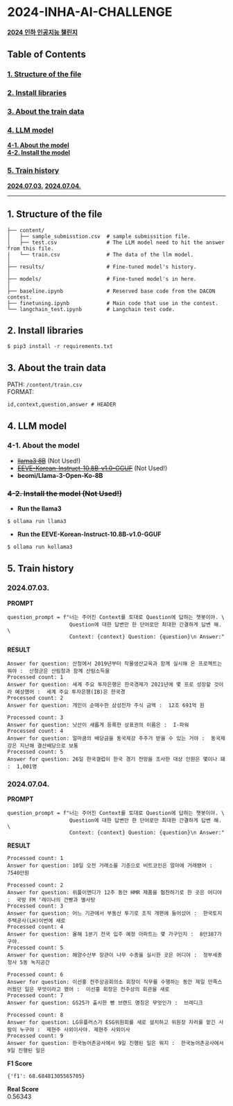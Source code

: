 # 2024-INHA-AI-CHALLENGE
[**2024 인하 인공지능 챌린지**](https://dacon.io/competitions/official/236291/overview/description)


## Table of Contents

### [**1. Structure of the file**](#1-structure-of-the-file)  

### [**2. Install libraries**](#2-install-libraries)  

### [**3. About the train data**](#3-about-the-train-data)  

### [**4. LLM model**](#4-llm-model)
[**4-1. About the model**](#4-1-about-the-model)  
[**4-2. Install the model**](#4-2-install-the-model-not-used)

### [**5. Train history**](#5-train-history)
[**2024.07.03.**](#20240703)
[**2024.07.04.**](#20240704)

---

## **1. Structure of the file**

```
├── content/
│   ├── sample_submisstion.csv  # sample submissition file.
│   ├── test.csv                # The LLM model need to hit the answer from this file.
│   └── train.csv               # The data of the llm model.
│
├── results/                    # Fine-tuned model's history.
│
├── models/                     # Fine-tuned model's in here.
│
├── baseline.ipynb              # Reserved base code from the DACON contest.
├── finetuning.ipynb            # Main code that use in the contest.
└── langchain_test.ipynb        # Langchain test code.
```


## **2. Install libraries**
```console
$ pip3 install -r requirements.txt
```


## **3. About the train data**

PATH: `/content/train.csv`  
FORMAT:
```
id,context,question,answer # HEADER
```


## **4. LLM model**

### **4-1. About the model**
- [~~llama3 8B~~](https://ollama.com/library/llama3:8b)  (Not Used!)  
- [~~EEVE-Korean-Instruct-10.8B-v1.0-GGUF~~](https://huggingface.co/heegyu/EEVE-Korean-Instruct-10.8B-v1.0-GGUF/tree/main) (Not Used!)
- **beomi/Llama-3-Open-Ko-8B**

### ~~**4-2. Install the model (Not Used!)**~~
- **Run the llama3**
```console
$ ollama run llama3
```

- **Run the EEVE-Korean-Instruct-10.8B-v1.0-GGUF**
```console
$ ollama run kollama3
```

## **5. Train history**
### 2024.07.03.
**PROMPT**
```
question_prompt = f"너는 주어진 Context를 토대로 Question에 답하는 챗봇이야. \
                    Question에 대한 답변만 한 단어로만 최대한 간결하게 답변 해. \
                    Context: {context} Question: {question}\n Answer:"
```

**RESULT**
```
Answer for question: 산청에서 2019년부터 작물생산교육과 함께 실시해 온 프로젝트는 뭐야 :  산청군은 산림청과 함께 산림소득을 
Processed count: 1
Answer for question: 세계 주요 투자은행은 한국경제가 2021년에 몇 프로 성장할 것이라 예상했어 :  세계 주요 투자은행(IB)은 한국경
Processed count: 2
Answer for question: 개인이 순매수한 삼성전자 주식 금액 :  12조 691억 원
 
Processed count: 3
Answer for question: 닛산이 새롭게 등록한 상표권의 이름은 :  I-파워 
Processed count: 4
Answer for question: 얼마큼의 배당금을 동국제강 주주가 받을 수 있는 거야 :  동국제강은 지난해 결산배당으로 보통
Processed count: 5
Answer for question: 26일 한국갤럽이 한국 경기 전망을 조사한 대상 인원은 몇이나 돼 :  1,001명
```

### 2024.07.04.
**PROMPT**
```
question_prompt = f"너는 주어진 Context를 토대로 Question에 답하는 챗봇이야. \
                    Question에 대한 답변만 한 단어로만 최대한 간결하게 답변 해. \
                    Context: {context} Question: {question}\n Answer:"
```
**RESULT**
```
Processed count: 1
Answer for question: 10일 오전 거래소를 기준으로 비트코인은 얼마에 거래됐어 :  7540만원
 
Processed count: 2
Answer for question: 위플이앤디가 12주 동안 HMR 제품을 협찬하기로 한 곳은 어디야 :  국방 FM '레이나의 건빵과 별사탕
Processed count: 3
Answer for question: 어느 기관에서 부동산 투기로 조직 개편에 들어섰어 :  한국토지주택공사(LH)이번에 새로 
Processed count: 4
Answer for question: 올해 1분기 전국 입주 예정 아파트는 몇 가구인지 :  8만387가구야. 
Processed count: 5
Answer for question: 해양수산부 장관이 나무 수종을 실시한 곳은 어디야 :  정부세종청사 5동 녹지공간
 
Processed count: 6
Answer for question: 이선홍 전주상공회의소 회장이 직무를 수행하는 동안 제일 만족스러웠던 일은 무엇이라고 했어 :  이선홍 회장은 전주상의 회관을 새로
Processed count: 7
Answer for question: GS25가 출시한 빵 브랜드 명칭은 무엇인가 :  브레디크
 
Processed count: 8
Answer for question: LG유플러스가 ESG위원회를 새로 설치하고 위원장 자리를 맡긴 사람이 누구야 :  제현주 사외이사야. 제현주 사외이사
Processed count: 9
Answer for question: 한국농어촌공사에서 9일 진행된 일은 뭐지 :  한국농어촌공사에서 9일 진행된 일은
```

**F1 Score**
```
{'f1': 68.68481305565705}
```

**Real Score**  
0.56343  